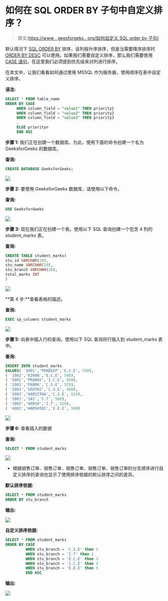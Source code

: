 # 如何在 SQL ORDER BY 子句中自定义排序？

> 原文:[https://www . geesforgeks . org/如何自定义 SQL order by 子句/](https://www.geeksforgeeks.org/how-to-custom-sort-in-sql-order-by-clause/)

默认情况下 [SQL ORDER BY](https://www.geeksforgeeks.org/sql-order-by/) 排序，该列按升序排序，但是当需要降序排序时 [ORDER BY DESC](https://www.geeksforgeeks.org/sql-order-by/) 可以使用。如果我们需要自定义排序，那么我们需要使用 [CASE 语句](https://www.geeksforgeeks.org/sql-case-statement/)，在这里我们必须提到优先级来对列进行排序。

在本文中，让我们看看如何通过使用 MSSQL 作为服务器，使用顺序在表中自定义排序。

**语法:**

```sql
SELECT * FROM table_name
ORDER BY CASE 
     WHEN column_field = "value1" THEN priority1
     WHEN column_field = "value2" THEN priority2
     WHEN column_field = "value3" THEN priority3
     .
     ELSE priorityn 
     END ASC
```

**步骤 1:** 我们正在创建一个数据库。为此，使用下面的命令创建一个名为 GeeksforGeeks 的数据库。

**查询:**

```sql
CREATE DATABASE GeeksforGeeks;
```

![](img/6858ba8d0fcbcb6027e6d44ce43c73ff.png)

**步骤 2:** 要使用 GeeksforGeeks 数据库，请使用以下命令。

**查询:**

```sql
USE GeeksforGeeks
```

![](img/d2a0676e5970f044b851138088173e65.png)

**步骤 3:** 现在我们正在创建一个表。使用以下 SQL 查询创建一个包含 4 列的 student_marks 表。

**查询:**

```sql
CREATE TABLE student_marks(
stu_id VARCHAR(20),
stu_name VARCHAR(20),
stu_branch VARCHAR(20),
total_marks INT
)
```

![](img/c4cfc39f521fce81026a93a0d64ebd21.png)

**第 4 步:**查看表格的描述。

**查询:**

```sql
EXEC sp_columns student_marks
```

![](img/078b275d384c676bfeafe6f57635bbd1.png)

**步骤 5:** 向表中插入行的查询。使用以下 SQL 查询将行插入到 student_marks 表中。

**查询:**

```sql
INSERT INTO student_marks
VALUES( '1001','PRADEEP','E.C.E', 550),
( '1002','KIRAN','E.C.E', 540),
( '5001','PRANAV','I.C.E', 450),
( '2001','PADMA','C.S.E', 570),
( '2002','SRUTHI','C.S.E', 480),
( '2003','HARSITHA','C.S.E', 534),
( '3001','SAI','I.T', 560),
( '3002','HARSH','I.T', 510),
( '4001','HARSHINI','E.E.E', 500) 
```

![](img/928a6b1600c788780734e16573a79729.png)

**步骤 6:** 查看插入的数据

**查询:**

```sql
SELECT * FROM student_marks
```

![](img/b3956076447c1a6e0d8b6573fab0fb8d.png)

*   根据销售订单、销售订单、销售订单、销售订单、销售订单的分支顺序进行自定义排序的查询也显示了使用排序依据的默认排序之间的差异。

**默认排序依据:**

```sql
SELECT * FROM student_marks
ORDER BY stu_branch 
```

**输出:**

![](img/77c0dc799149e95a57ec1ed93869cbf5.png)

**自定义排序依据:**

```sql
SELECT * FROM student_marks
ORDER BY CASE
         WHEN stu_branch = 'C.S.E' then 1
         WHEN stu_branch = 'I.T' then 2 
         WHEN stu_branch = 'E.C.E' then 3
         WHEN stu_branch = 'I.C.E' then 4
         WHEN stu_branch = 'E.E.E' then 5
         END ASC  
```

**输出:**

![](img/60044e50e7b66469bdc3791326d89d48.png)